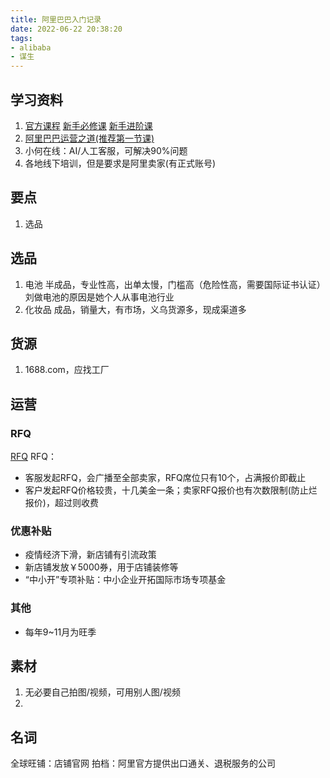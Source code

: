 ```yaml
---
title: 阿里巴巴入门记录
date: 2022-06-22 20:38:20
tags: 
- alibaba
- 谋生
---
```

## 学习资料
1. [官方课程](https://peixun.alibaba.com/)
  [新手必修课](https://peixun.alibaba.com/series/detail_CSJ1791I.htm)
  [新手进阶课](https://peixun.alibaba.com/series/detail_CSY19YYD.htm)
2. [阿里巴巴运营之道(推荐第一节课)](https://www.bilibili.com/video/BV1tp4y1W7yN?spm_id_from=333.337.search-card.all.click)
3. 小何在线：AI/人工客服，可解决90%问题
4. 各地线下培训，但是要求是阿里卖家(有正式账号)

## 要点
1. 选品

## 选品

1. 电池
半成品，专业性高，出单太慢，门槛高（危险性高，需要国际证书认证）
刘做电池的原因是她个人从事电池行业
2. 化妆品
成品，销量大，有市场，义乌货源多，现成渠道多

## 货源
1. 1688.com，应找工厂

## 运营
### RFQ
[RFQ](https://rfq.alibaba.com/)
RFQ：
 - 客服发起RFQ，会广播至全部卖家，RFQ席位只有10个，占满报价即截止
 - 客户发起RFQ价格较贵，十几美金一条；卖家RFQ报价也有次数限制(防止烂报价)，超过则收费
### 优惠补贴
 - 疫情经济下滑，新店铺有引流政策
 - 新店铺发放￥5000券，用于店铺装修等
 - “中小开”专项补贴：中小企业开拓国际市场专项基金
### 其他
 - 每年9~11月为旺季

## 素材
1. 无必要自己拍图/视频，可用别人图/视频
2. 

## 名词
全球旺铺：店铺官网
拍档：阿里官方提供出口通关、退税服务的公司